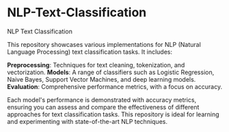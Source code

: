 # NLP-Text-Classification

NLP Text Classification

This repository showcases various implementations for NLP (Natural Language Processing) text classification tasks. It includes:

**Preprocessing**: Techniques for text cleaning, tokenization, and vectorization.
**Models**: A range of classifiers such as Logistic Regression, Naive Bayes, Support Vector Machines, and deep learning models.
**Evaluation**: Comprehensive performance metrics, with a focus on accuracy.

Each model's performance is demonstrated with accuracy metrics, ensuring you can assess and compare the effectiveness of different approaches for text classification tasks. This repository is ideal for learning and experimenting with state-of-the-art NLP techniques.
